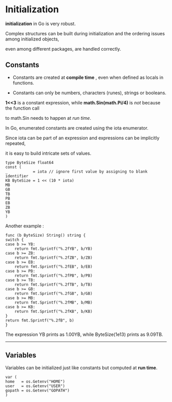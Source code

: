 
# Initialization

**initialization** in Go is very robust. 

Complex structures can be built during initialization and the ordering issues among initialized objects,

even among different packages, are handled correctly.

## Constants

 * Constants are created at **compile time** , even when defined as locals in functions.
 
 * Constants  can only be numbers, characters (runes), strings or booleans. 
 
 **1<<3** is a constant expression, while **math.Sin(math.Pi/4)** is *not* because the function call 
 
 to math.Sin needs to happen at *run time*.

In Go, enumerated constants are created using the iota enumerator. 

Since iota can be part of an expression and expressions can be implicitly repeated, 

it is easy to build intricate sets of values.

    type ByteSize float64
    const (
    _           = iota // ignore first value by assigning to blank identifier
    KB ByteSize = 1 << (10 * iota)
    MB
    GB
    TB
    PB
    EB
    ZB
    YB
    )
    
Another example :

    func (b ByteSize) String() string {
    switch {
    case b >= YB:
        return fmt.Sprintf("%.2fYB", b/YB)
    case b >= ZB:
        return fmt.Sprintf("%.2fZB", b/ZB)
    case b >= EB:
        return fmt.Sprintf("%.2fEB", b/EB)
    case b >= PB:
        return fmt.Sprintf("%.2fPB", b/PB)
    case b >= TB:
        return fmt.Sprintf("%.2fTB", b/TB)
    case b >= GB:
        return fmt.Sprintf("%.2fGB", b/GB)
    case b >= MB:
        return fmt.Sprintf("%.2fMB", b/MB)
    case b >= KB:
        return fmt.Sprintf("%.2fKB", b/KB)
    }
    return fmt.Sprintf("%.2fB", b)
    }
The expression YB prints as 1.00YB, while ByteSize(1e13) prints as 9.09TB.


------------------------------------------------------
## Variables

Variables can be initialized just like constants but computed at **run time**.

    var (
    home   = os.Getenv("HOME")
    user   = os.Getenv("USER")
    gopath = os.Getenv("GOPATH")
    )
